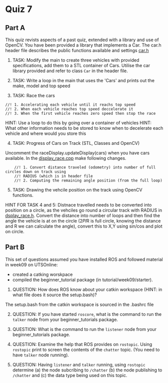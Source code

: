 Quiz 7
======

Part A
------

This quiz revists aspects of a past quiz, extended with a library and use of OpenCV.
You have been provided a library that implements a Car. The car.h header file describes the public functions available and settings [car.h](./a/dep/bionic/car.h)

1) TASK: Modify the main to create three vehicles with provided specifications, add them to a STL container of Cars. Utilise the car library provided and refer to class `Car` in the header file.

2) TASK: Write a loop in the main that uses the 'Cars' and prints out the make, model and top speed

3) TASK: Race the cars 
```
//! 1. Accelerating each vehicle until it reachs top speed
//! 2. When each vehicle reaches top speed deccelerate it
//! 3. When the first vehicle reaches zero speed then stop the race
```
HINT: Use a loop to do this by going over a container of vehicles
HINT: What other information needs to be stored to know when to decelerate each vehicle and where would you store this

4) TASK: Progress of Cars on Track (STL, Classes and OpenCV)

Uncomment the raceDisplay.updateDisplay(cars) when you have cars available.
In the [display_race.cpp](./a/display_race.cpp) make following changes.

```
    //! 1. Convert distance traveled (odometry) into number of full circles down on track using
    //! RADIUS (which is in header file
    //! 2. Computing the remaining angle position (from the full loop)
```

5) TASK: Drawing the vehcile position on the track using OpenCV functions.


HINT FOR TASK 4 and 5: Distnace travelled needs to be converted into position on a circle, as the vehciles go round a circular track with RADIUS in [dsplay_race.h](./a/display_race.h). Convert the distance into number of loops and then find the angle the vehicle is at on the circle (2*PI*R is full circle, knowing the distance and R we can calculate the angle), convert this to X,Y using sin/cos and plot on circle.

Part B
------

This set of questions assumed you have installed ROS and followed material in week09 on UTSOnline: 
* created a catking worskpace
* compiled the beginner_tutorial package (in tutorial/week09/starter).

1) QUESTION: How does ROS know about your catkin workspace (HINT: in what file does it source the setup.bash)?

The setup.bash from the catkin workspace is sourced in the .bashrc file

2) QUESTION: If you have started `roscore`, what is the command to run the `talker` node from your beginner_tutorials package.



3) QUESTION: What is the command to run the `listener` node from your beginner_tutorials package.

4) QUESTION: Examine the help that ROS provides on `rostopic`. Using `rostopic` print to screen the contents of the `chatter` topic. (You need to have `talker` node running).

5) QUESTION: Having `listener` and `talker` running, using `rostopic` determine (a) the node subcribing to `/chatter` (b) the node publishing to `/chatter` and (c) the data type being used on this topic.

